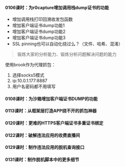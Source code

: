 #### 0106课时：为r0capture增加调用栈dump证书的功能

- 增加调用栈打印回溯收发包函数
- 增加客户端证书dump功能1
- 增加客户端证书dump功能2
- 增加客户端证书dump功能3
- SSL pinning也可以自动化绕过么？（文件、哈希、混淆）

> 锻炼大家的分析能力、锻炼分析问题解决问题的能力

使用brook作为代理抓包：

1. 选择socks5模式
2. ip:10.0.1.177:8887
3. 用户名密码都不用填写

#### 0108课时：为沙箱增加客户端证书DUMP的功能



#### 0113课时：从框架层打造APP绕不开的抓包神器



#### 0120课时：更难的HTTPS客户端证书多重证书绑定



#### 0122课时：破解违法应用的收费直播间



#### 0129课时：制作违法应用的脱机查询接口



#### 0131课时：制作脱机脚本中的更多细节

